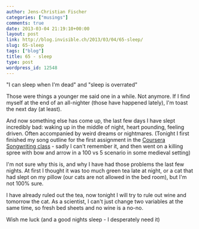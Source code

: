 ```yaml
---
author: Jens-Christian Fischer
categories: ["musings"]
comments: true
date: 2013-03-04 21:19:10+00:00
layout: post
link: http://blog.invisible.ch/2013/03/04/65-sleep/
slug: 65-sleep
tags: ["blog"]
title: 65 - sleep
type: post
wordpress_id: 12548
---
```


"I can sleep when I'm dead" and "sleep is overrated"

Those were things a younger me said one in a while. Not anymore. If I find myself at the end of an all-nighter (those have happened lately), I'm toast the next day (at least).

And now something else has come up, the last few days I have slept incredibly bad: waking up in the middle of night, heart pounding, feeling driven. Often accompanied by weird dreams or nightmares. (Tonight I first finished my song outline for the first assignment in the [Coursera Songwriting class](https://www.coursera.org/course/songwriting) - sadly I can't remember it, and then went on a killing spree with bow and arrow in a 100 vs 5 scenario in some medieval setting)

I'm not sure why this is, and why I have had those problems the last few nights. At first I thought it was too much green tea late at night, or a cat that had slept on my pillow (our cats are not allowed in the bed room), but I'm not 100% sure.

I have already ruled out the tea, now tonight I will try to rule out wine and tomorrow the cat. As a scientist, I can't just change two variables at the same time, so fresh bed sheets and no wine is a no-no.

Wish me luck (and a good nights sleep - I desperately need it)
